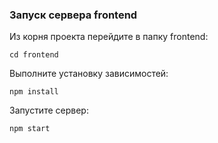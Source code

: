 ### Запуск сервера frontend
Из корня проекта перейдите в папку frontend:
```
cd frontend
```
Выполните установку зависимостей:
```
npm install
```
Запустите сервер:
```
npm start
```
